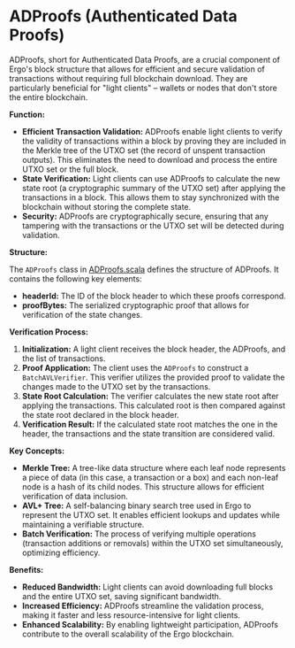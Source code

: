 # ADProofs (Authenticated Data Proofs)

ADProofs, short for Authenticated Data Proofs, are a crucial component of Ergo's block structure that allows for efficient and secure validation of transactions without requiring full blockchain download. They are particularly beneficial for "light clients" –  wallets or nodes that don't store the entire blockchain.

**Function:**

* **Efficient Transaction Validation:** ADProofs enable light clients to verify the validity of transactions within a block by proving they are included in the Merkle tree of the UTXO set (the record of unspent transaction outputs). This eliminates the need to download and process the entire UTXO set or the full block.
* **State Verification:**  Light clients can use ADProofs to calculate the new state root (a cryptographic summary of the UTXO set) after applying the transactions in a block. This allows them to stay synchronized with the blockchain without storing the complete state.
* **Security:** ADProofs are cryptographically secure, ensuring that any tampering with the transactions or the UTXO set will be detected during validation.

**Structure:**

The `ADProofs` class in [ADProofs.scala](https://github.com/ergoplatform/ergo/blob/master/ergo-core/src/main/scala/org/ergoplatform/modifiers/history/ADProofs.scala) defines the structure of ADProofs. It contains the following key elements:

* **headerId:** The ID of the block header to which these proofs correspond.
* **proofBytes:** The serialized cryptographic proof that allows for verification of the state changes.

**Verification Process:**

1. **Initialization:** A light client receives the block header, the ADProofs, and the list of transactions.
2. **Proof Application:** The client uses the `ADProofs` to construct a `BatchAVLVerifier`. This verifier utilizes the provided proof to validate the changes made to the UTXO set by the transactions.
3. **State Root Calculation:** The verifier calculates the new state root after applying the transactions. This calculated root is then compared against the state root declared in the block header.
4. **Verification Result:** If the calculated state root matches the one in the header, the transactions and the state transition are considered valid.

**Key Concepts:**

* **Merkle Tree:** A tree-like data structure where each leaf node represents a piece of data (in this case, a transaction or a box) and each non-leaf node is a hash of its child nodes. This structure allows for efficient verification of data inclusion.
* **AVL+ Tree:** A self-balancing binary search tree used in Ergo to represent the UTXO set. It enables efficient lookups and updates while maintaining a verifiable structure.
* **Batch Verification:** The process of verifying multiple operations (transaction additions or removals) within the UTXO set simultaneously, optimizing efficiency.

**Benefits:**

* **Reduced Bandwidth:** Light clients can avoid downloading full blocks and the entire UTXO set, saving significant bandwidth.
* **Increased Efficiency:**  ADProofs streamline the validation process, making it faster and less resource-intensive for light clients.
* **Enhanced Scalability:** By enabling lightweight participation, ADProofs contribute to the overall scalability of the Ergo blockchain.

